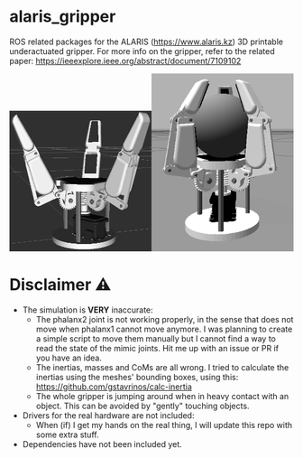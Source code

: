 # alaris_gripper
ROS related packages for the ALARIS (https://www.alaris.kz) 3D printable underactuated gripper. For more info on the gripper, refer to the related paper:
https://ieeexplore.ieee.org/abstract/document/7109102

<img src="https://raw.githubusercontent.com/gstavrinos/alaris_gripper/master/alaris_gripper/alaris_gripper.png" width="50%"/><img src="https://raw.githubusercontent.com/gstavrinos/alaris_gripper/master/alaris_gripper/alaris_gripper_gazebo.png" width="50%"/>

# Disclaimer :warning:
* The simulation is **VERY** inaccurate:
  - The phalanx2 joint is not working properly, in the sense that does not move when phalanx1 cannot move anymore. I was planning to create a simple script to move them manually but I cannot find a way to read the state of the mimic joints. Hit me up with an issue or PR if you have an idea. 
  - The inertias, masses and CoMs are all wrong. I tried to calculate the inertias using the meshes' bounding boxes, using this: https://github.com/gstavrinos/calc-inertia
  - The whole gripper is jumping around when in heavy contact with an object. This can be avoided by "gently" touching objects.
* Drivers for the real hardware are not included:
  - When (if) I get my hands on the real thing, I will update this repo with some extra stuff.
* Dependencies have not been included yet. 
